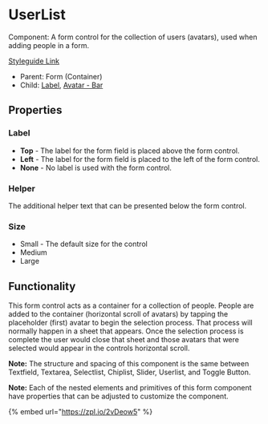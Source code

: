 # UserList

Component: A form control for the collection of users (avatars), used when adding people in a form.

[Styleguide Link](https://zpl.io/29dz8PY)

* Parent: Form (Container)
* Child: [Label](../../overview/label.md), [Avatar - Bar](../../overview/avatar/avatar-bar.md)

## Properties

### Label

* **Top** - The label for the form field is placed above the form control.
* **Left** - The label for the form field is placed to the left of the form control.
* **None** - No label is used with the form control.

### Helper

The additional helper text that can be presented below the form control.

### Size

* Small - The default size for the control
* Medium
* Large

## Functionality

This form control acts as a container for a collection of people. People are added to the container (horizontal scroll of avatars) by tapping the placeholder (first) avatar to begin the selection process. That process will normally happen in a sheet that appears. Once the selection process is complete the user would close that sheet and those avatars that were selected would appear in the controls horizontal scroll.

**Note:** The structure and spacing of this component is the same between Textfield, Textarea, Selectlist, Chiplist, Slider, Userlist, and Toggle Button.

**Note:** Each of the nested elements and primitives of this form component have properties that can be adjusted to customize the component.



{% embed url="https://zpl.io/2vDeow5" %}
